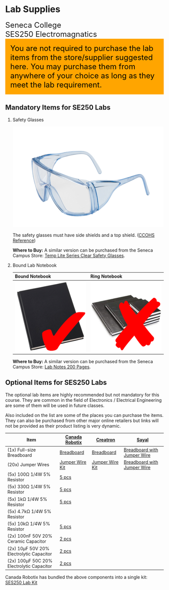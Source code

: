 # Lab Supplies

<font size="5">
Seneca College</br>
SES250 Electromagnatics
</font>

<div style="padding: 15px; border: 1px solid orange; background-color: orange; color: black;">
<font size="5">You are not required to purchase the lab items from the store/supplier suggested here. You may purchase them from anywhere of your choice as long as they meet the lab requirement.</font>
</div>

## Mandatory Items for SE250 Labs

1. Safety Glasses

    ![Safety Glasses](instruction-safety-glasses.png)

    The safety glasses must have side shields and a top shield. ([CCOHS Reference](https://www.ccohs.ca/oshanswers/prevention/ppe/glasses.html))

    **Where to Buy:** A similar version can be purchased from the Seneca Campus Store: [Temp Lite Series Clear Safety Glasses](https://www.bkstr.com/senecacollegestore/product/temp-lite-series-clear-safety-glasses-615167-1).

1. Bound Lab Notebook

    | Bound Notebook | Ring Notebook |
    | --- | --- |
    | ![Right: Bound Notebook](instruction-notebook-bound.png) | ![Wrong: Ring Notebook](instruction-notebook-ring.png) |

    **Where to Buy:** A similar version can be purchased from the Seneca Campus Store: [Lab Notes 200 Pages](https://www.bkstr.com/senecacollegestore/product/lab-notes-200-pages-110015-1).

## Optional Items for SES250 Labs

The optional lab items are highly recommended but not mandatory for this course. They are common in the field of Electronics / Electrical Engineering are some of them will be used in future classes.

Also included on the list are some of the places you can purchase the items. They can also be purchased from other major online retailers but links will not be provided as their product listing is very dynamic.

| Item | [Canada Robotix](https://www.canadarobotix.com/) | [Creatron](https://www.creatroninc.com/) | [Sayal](https://sayal.com/) |
| --- | --- | --- | --- |
| (1x) Full-size Breadboard | [Breadboard](https://www.canadarobotix.com/products/160) | [Breadboard](https://www.creatroninc.com/product/full-size-breadboard-white/) | [Breadboard with Jumper Wire](https://secure.sayal.com/STORE4/prodetails.php?SKU=162075) |
| (20x) Jumper Wires | [Jumper Wire Kit](https://www.canadarobotix.com/products/158) | [Jumper Wire Kit](https://www.creatroninc.com/product/22awg-hookup-wire-box-140pcs/) | [Breadboard with Jumper Wire](https://secure.sayal.com/STORE4/prodetails.php?SKU=162075) |
| (5x) 100Ω 1/4W 5% Resistor | [5 pcs](https://www.canadarobotix.com/products/2677)| | |
| (5x) 330Ω 1/4W 5% Resistor | [5 pcs](https://www.canadarobotix.com/products/707) | | |
| (5x) 1kΩ 1/4W 5% Resistor | [5 pcs](https://www.canadarobotix.com/products/708) | | |
| (5x) 4.7kΩ 1/4W 5% Resistor | | | |
| (5x) 10kΩ 1/4W 5% Resistor | [5 pcs](https://www.canadarobotix.com/products/918) | | |
| (2x) 100nF 50V 20% Ceramic Capacitor | [2 pcs](https://www.canadarobotix.com/products/905) | | |
| (2x) 10μF 50V 20% Electrolytic Capacitor | [2 pcs](https://www.canadarobotix.com/products/960) | | |
| (2x) 100μF 50C 20% Electrolytic Capacitor | [2 pcs](https://www.canadarobotix.com/products/1087) | | |

Canada Robotix has bundled the above components into a single kit: [SES250 Lab Kit](https://www.canadarobotix.com/products/5122)
